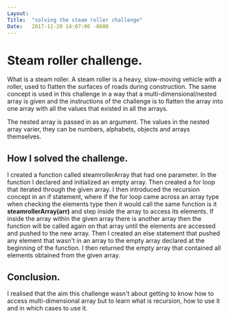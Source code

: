 ```yaml
---
Layout:	
Title:	"solving the steam roller challenge"
Date:	2017-11-20 14:07:06 -0600
---
```

# Steam roller challenge.

What is a steam roller.
A steam roller is a heavy, slow-moving vehicle with a roller, used to flatten the surfaces of roads during construction.
The same concept is used in this challenge in a way that a multi-dimensional/nested array is given and the instructions of the challenge is to flatten the array into one array with all the values that existed in all the arrays.

The nested array is passed in as an argument.
The values in the nested array varier, they can be numbers, alphabets, objects and arrays themselves.

## How I solved the challenge.
I created a function called steamrollerArray that had one parameter.
In the function I declared and initialized an empty array. Then created a for loop that iterated through the given array.
I then introduced the recursion concept in an if statement, where if the for loop came across an array type when checking the elements type then it would call the same function is it **steamrollerArray(arr)** and step inside the array to access its elements.
If inside the array within the given array there is another array then the function will be called again on that array until the elements are accessed and pushed to the new array.
Then I created an else statement that pushed any element that wasn't in an array to the empty array declared at the beginning of the function.
I then returned the empty array that contained all elements obtained from the given array.

## Conclusion.
I realised that the aim this challenge wasn't about getting to know how to access multi-dimensional array but to learn what is recursion, how to use it and in which cases to use it.